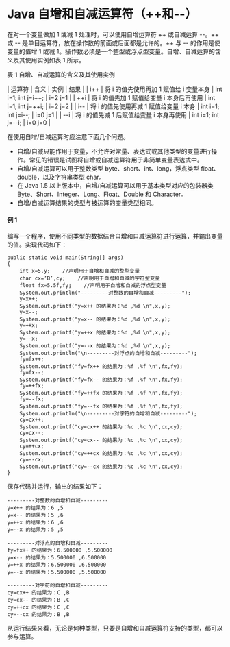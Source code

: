 # Java 自增和自减运算符（++和--）

在对一个变量做加 1 或减 1 处理时，可以使用自增运算符 ++ 或自减运算 --。++ 或 -- 是单目运算符，放在操作数的前面或后面都是允许的。++ 与 -- 的作用是使变量的值增 1 或减 1。操作数必须是一个整型或浮点型变量。自增、自减运算的含义及其使用实例如表 1 所示。

表 1 自增、自减运算的含义及其使用实例

| 运算符 | 含义 | 实例 | 结果 |
| i++ | 将 i 的值先使用再加 1 赋值给 i 变量本身 | int i=1; int j=i++; | i=2 j=1 |
| ++i | 将 i 的值先加 1 赋值给变量 i 本身后再使用 | int i=1; int j=++i; | i=2 j=2 |
| i-- | 将 i 的值先使用再减 1 赋值给变量 i 本身 | int i=1; int j=i--; | i=0 j=1 |
| --i | 将 i 的值先减 1 后赋值给变量 i 本身再使用 | int i=1; int j=--i; | i=0 j=0 |

在使用自增/自减运算时应注意下面几个问题。

*   自增/自减只能作用于变量，不允许对常量、表达式或其他类型的变量进行操作。常见的错误是试图将自增或自减运算符用于非简单变量表达式中。
*   自增/自减运算可以用于整数类型 byte、short、int、long，浮点类型 float、double，以及字符串类型 char。
*   在 Java 1.5 以上版本中，自增/自减运算可以用于基本类型对应的包装器类 Byte、Short、Integer、Long、Float、Double 和 Character。
*   自增/自减运算结果的类型与被运算的变量类型相同。

#### 例 1

编写一个程序，使用不同类型的数据结合自增和自减运算符进行运算，并输出变量的值。实现代码如下：

```
public static void main(String[] args)
{
    int x=5,y;    //声明用于自增和自减的整型变量
    char cx=‘B’,cy;    //声明用于自增和自减的字符型变量
    float fx=5.5f,fy;    //声明用于自增和自减的浮点型变量
    System.out.println("---------对整数的自增和自减---------");
    y=x++;
    System.out.printf("y=x++ 的结果为：%d ,%d \n",x,y);
    y=x--;
    System.out.printf("y=x-- 的结果为：%d ,%d \n",x,y);
    y=++x;
    System.out.printf("y=++x 的结果为：%d ,%d \n",x,y);
    y=--x;
    System.out.printf("y=--x 的结果为：%d ,%d \n",x,y);
    System.out.println("\n---------对浮点的自增和自减---------");
    fy=fx++;
    System.out.printf("fy=fx++ 的结果为：%f ,%f \n",fx,fy);
    fy=fx--;
    System.out.printf("fy=fx-- 的结果为：%f ,%f \n",fx,fy);
    fy=++fx;
    System.out.printf("fy=++fx 的结果为：%f ,%f \n",fx,fy);
    fy=--fx;
    System.out.printf("fy=--fx 的结果为：%f ,%f \n",fx,fy);
    System.out.println("\n---------对字符的自增和自减---------");
    cy=cx++;
    System.out.printf("cy=cx++ 的结果为：%c ,%c \n",cx,cy);
    cy=cx--;
    System.out.printf("cy=cx-- 的结果为：%c ,%c \n",cx,cy);
    cy=++cx;
    System.out.printf("cy=++cx 的结果为：%c ,%c \n",cx,cy);
    cy=--cx;
    System.out.printf("cy=--cx 的结果为：%c ,%c \n",cx,cy);
}
```

保存代码并运行，输出的结果如下：

```
---------对整数的自增和自减---------
y=x++ 的结果为：6 ,5
y=x-- 的结果为：5 ,6
y=++x 的结果为：6 ,6
y=--x 的结果为：5 ,5

---------对浮点的自增和自减---------
fy=fx++ 的结果为：6.500000 ,5.500000
y=x-- 的结果为：5.500000 ,6.500000
y=++x 的结果为：6.500000 ,6.500000
y=--x 的结果为：5.500000 ,5.500000

---------对字符的自增和自减---------
cy=cx++ 的结果为：C ,B
cy=cx-- 的结果为：B ,C
cy=++cx 的结果为：C ,C
cy=--cx 的结果为：B ,B
```

从运行结果来看，无论是何种类型，只要是自增和自减运算符支持的类型，都可以参与运算。